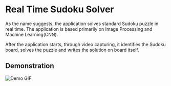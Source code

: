 ﻿# Real Time Sudoku Solver

As the name suggests, the application solves standard Sudoku puzzle in real time. The application is based primarily on Image Processing and Machine Learning(CNN).

After the application starts, through video capturing, it identifies the Sudoku board, solves the puzzle and writes the solution on board itself.

## Demonstration
![Demo GIF](https://github.com/Komal2531/Real-Time-Sudoku-Solver/blob/master/Demo/example.gif)
